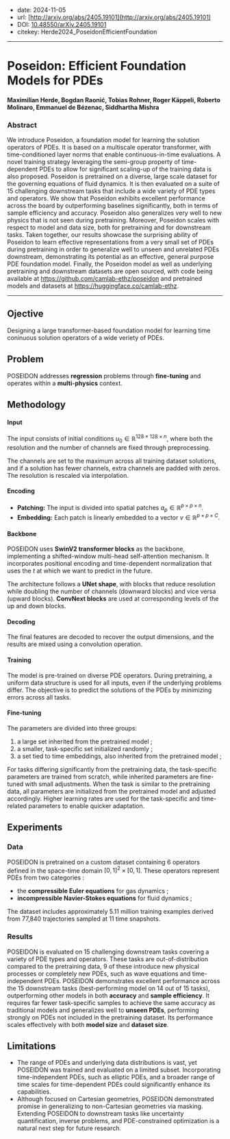 - date: 2024-11-05
- url: [http://arxiv.org/abs/2405.19101](http://arxiv.org/abs/2405.19101)
- DOI: [10.48550/arXiv.2405.19101](https://doi.org/10.48550/arXiv.2405.19101)
- citekey: Herde2024_PoseidonEfficientFoundation
---

# Poseidon: Efficient Foundation Models for PDEs

#### Maximilian Herde, Bogdan Raonić, Tobias Rohner, Roger Käppeli, Roberto Molinaro, Emmanuel de Bézenac, Siddhartha Mishra

### Abstract

We introduce Poseidon, a foundation model for learning the solution operators of PDEs. It is based on a multiscale operator transformer, with time-conditioned layer norms that enable continuous-in-time evaluations. A novel training strategy leveraging the semi-group property of time-dependent PDEs to allow for significant scaling-up of the training data is also proposed. Poseidon is pretrained on a diverse, large scale dataset for the governing equations of fluid dynamics. It is then evaluated on a suite of 15 challenging downstream tasks that include a wide variety of PDE types and operators. We show that Poseidon exhibits excellent performance across the board by outperforming baselines significantly, both in terms of sample efficiency and accuracy. Poseidon also generalizes very well to new physics that is not seen during pretraining. Moreover, Poseidon scales with respect to model and data size, both for pretraining and for downstream tasks. Taken together, our results showcase the surprising ability of Poseidon to learn effective representations from a very small set of PDEs during pretraining in order to generalize well to unseen and unrelated PDEs downstream, demonstrating its potential as an effective, general purpose PDE foundation model. Finally, the Poseidon model as well as underlying pretraining and downstream datasets are open sourced, with code being available at https://github.com/camlab-ethz/poseidon and pretrained models and datasets at https://huggingface.co/camlab-ethz.

---

## Ojective

Designing a large transformer-based foundation model for learning time coninuous solution operators of a wide veriety of PDEs.

## Problem
<!-- regression / classification / génération ? -->
<!-- finetuning / adaptive learning ? -->
<!-- parametric / multiphysics ? -->

POSEIDON addresses **regression** problems through **fine-tuning** and operates within a **multi-physics** context.

## Methodology
<!-- accent on encoding -->
<!-- transformer ? -->

#### Input

The input consists of initial conditions $u_0 \in \mathbb{R}^{128 \times 128 \times n}$, where both the resolution and the number of channels are fixed through preprocessing.

The channels are set to the maximum across all training dataset solutions, and if a solution has fewer channels, extra channels are padded with zeros. The resolution is rescaled via interpolation.

#### Encoding

- **Patching:** The input is divided into spatial patches $a_p \in \mathbb{R}^{p \times p \times n}$.
- **Embedding:** Each patch is linearly embedded to a vector $v \in \mathbb{R}^{p \times p \times C}$.

#### Backbone

POSEIDON uses **SwinV2 transformer blocks** as the backbone, implementing a shifted-window multi-head self-attention mechanism. It incorporates positional encoding and time-dependent normalization that uses the $t$ at which we want to predict in the future.

The architecture follows a **UNet shape**, with blocks that reduce resolution while doubling the number of channels (downward blocks) and vice versa (upward blocks). **ConvNext blocks** are used at corresponding levels of the up and down blocks.

#### Decoding

The final features are decoded to recover the output dimensions, and the results are mixed using a convolution operation.

#### Training

The model is pre-trained on diverse PDE operators. During pretraining, a uniform data structure is used for all inputs, even if the underlying problems differ. The objective is to predict the solutions of the PDEs by minimizing errors across all tasks.

#### Fine-tuning

The parameters are divided into three groups:
1. a large set inherited from the pretrained model ;
2. a smaller, task-specific set initialized randomly ;
3. a set tied to time embeddings, also inherited from the pretrained model ;

For tasks differing significantly from the pretraining data, the task-specific parameters are trained from scratch, while inherited parameters are fine-tuned with small adjustments. When the task is similar to the pretraining data, all parameters are initialized from the pretrained model and adjusted accordingly. Higher learning rates are used for the task-specific and time-related parameters to enable quicker adaptation.

## Experiments

### Data

POSEIDON is pretrained on a custom dataset containing 6 operators defined in the space-time domain $[0, 1]^2 \times [0, 1]$. These operators represent PDEs from two categories :
- the **compressible Euler equations** for gas dynamics ;
- **incompressible Navier-Stokes equations** for fluid dynamics ;

The dataset includes approximately 5.11 million training examples derived from 77,840 trajectories sampled at 11 time snapshots.

### Results

POSEIDON is evaluated on 15 challenging downstream tasks covering a variety of PDE types and operators. These tasks are out-of-distribution compared to the pretraining data, 9 of these introduce new physical processes or completely new PDEs, such as wave equations and time-independent PDEs.
POSEIDON demonstrates excellent performance across the 15 downstream tasks (best-performing model on 14 out of 15 tasks), outperforming other models in both **accuracy** and **sample efficiency**. It requires far fewer task-specific samples to achieve the same accuracy as traditional models and generalizes well to **unseen PDEs**, performing strongly on PDEs not included in the pretraining dataset. Its performance scales effectively with both **model size** and **dataset size**.

## Limitations

- The range of PDEs and underlying data distributions is vast, yet POSEIDON was trained and evaluated on a limited subset. Incorporating time-independent PDEs, such as elliptic PDEs, and a broader range of time scales for time-dependent PDEs could significantly enhance its capabilities.
- Although focused on Cartesian geometries, POSEIDON demonstrated promise in generalizing to non-Cartesian geometries via masking. Extending POSEIDON to downstream tasks like uncertainty quantification, inverse problems, and PDE-constrained optimization is a natural next step for future research.